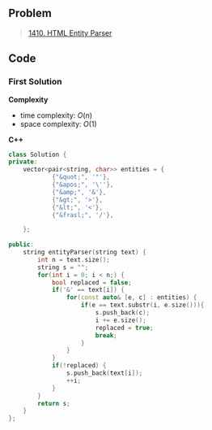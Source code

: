 ## Problem

> [1410. HTML Entity Parser](https://leetcode.cn/problems/html-entity-parser/)

## Code

### First Solution

**Complexity**

- time complexity: $O(n)$
- space complexity: $O(1)$

**C++**

```c++
class Solution {
private:
    vector<pair<string, char>> entities = {
            {"&quot;", '"'},
            {"&apos;", '\''},
            {"&amp;", '&'},
            {"&gt;", '>'},
            {"&lt;", '<'},
            {"&frasl;", '/'},

    };
    
public:
    string entityParser(string text) {
        int n = text.size();
        string s = "";
        for(int i = 0; i < n;) {
            bool replaced = false;
            if('&' == text[i]) {
                for(const auto& [e, c] : entities) {
                    if(e == text.substr(i, e.size())){
                        s.push_back(c);
                        i += e.size();
                        replaced = true;
                        break;
                    }
                }
            }
            if(!replaced) {
                s.push_back(text[i]);
                ++i;
            }
        }
        return s;
    }
};
```